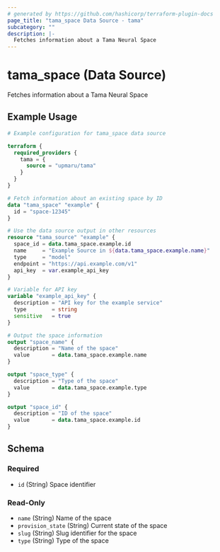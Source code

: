 ```yaml
---
# generated by https://github.com/hashicorp/terraform-plugin-docs
page_title: "tama_space Data Source - tama"
subcategory: ""
description: |-
  Fetches information about a Tama Neural Space
---
```


# tama_space (Data Source)

Fetches information about a Tama Neural Space

## Example Usage

```terraform
# Example configuration for tama_space data source

terraform {
  required_providers {
    tama = {
      source = "upmaru/tama"
    }
  }
}

# Fetch information about an existing space by ID
data "tama_space" "example" {
  id = "space-12345"
}

# Use the data source output in other resources
resource "tama_source" "example" {
  space_id = data.tama_space.example.id
  name     = "Example Source in ${data.tama_space.example.name}"
  type     = "model"
  endpoint = "https://api.example.com/v1"
  api_key  = var.example_api_key
}

# Variable for API key
variable "example_api_key" {
  description = "API key for the example service"
  type        = string
  sensitive   = true
}

# Output the space information
output "space_name" {
  description = "Name of the space"
  value       = data.tama_space.example.name
}

output "space_type" {
  description = "Type of the space"
  value       = data.tama_space.example.type
}

output "space_id" {
  description = "ID of the space"
  value       = data.tama_space.example.id
}
```

<!-- schema generated by tfplugindocs -->
## Schema

### Required

- `id` (String) Space identifier

### Read-Only

- `name` (String) Name of the space
- `provision_state` (String) Current state of the space
- `slug` (String) Slug identifier for the space
- `type` (String) Type of the space
